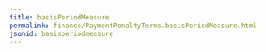 ```yaml
---
title: basisPeriodMeasure
permalink: finance/PaymentPenaltyTerms.basisPeriodMeasure.html
jsonid: basisperiodmeasure
---
```

